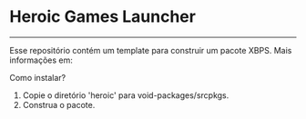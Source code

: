 # Heroic Games Launcher
---
Esse repositório contém um template para construir um pacote XBPS. Mais informações em:

Como instalar?

1. Copie o diretório 'heroic' para void-packages/srcpkgs.
2. Construa o pacote.
